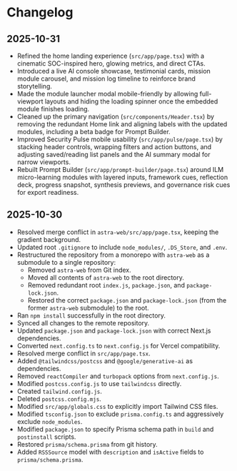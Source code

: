 # Changelog

## 2025-10-31

- Refined the home landing experience (`src/app/page.tsx`) with a cinematic SOC-inspired hero, glowing metrics, and direct CTAs.
- Introduced a live AI console showcase, testimonial cards, mission module carousel, and mission log timeline to reinforce brand storytelling.
- Made the module launcher modal mobile-friendly by allowing full-viewport layouts and hiding the loading spinner once the embedded module finishes loading.
- Cleaned up the primary navigation (`src/components/Header.tsx`) by removing the redundant Home link and aligning labels with the updated modules, including a beta badge for Prompt Builder.
- Improved Security Pulse mobile usability (`src/app/pulse/page.tsx`) by stacking header controls, wrapping filters and action buttons, and adjusting saved/reading list panels and the AI summary modal for narrow viewports.
- Rebuilt Prompt Builder (`src/app/prompt-builder/page.tsx`) around ILM micro-learning modules with layered inputs, framework cues, reflection deck, progress snapshot, synthesis previews, and governance risk cues for export readiness.

## 2025-10-30

- Resolved merge conflict in `astra-web/src/app/page.tsx`, keeping the gradient background.
- Updated root `.gitignore` to include `node_modules/`, `.DS_Store`, and `.env`.
- Restructured the repository from a monorepo with `astra-web` as a submodule to a single repository:
    - Removed `astra-web` from Git index.
    - Moved all contents of `astra-web` to the root directory.
    - Removed redundant root `index.js`, `package.json`, and `package-lock.json`.
    - Restored the correct `package.json` and `package-lock.json` (from the former `astra-web` submodule) to the root.
- Ran `npm install` successfully in the root directory.
- Synced all changes to the remote repository.
- Updated `package.json` and `package-lock.json` with correct Next.js dependencies.
- Converted `next.config.ts` to `next.config.js` for Vercel compatibility.
- Resolved merge conflict in `src/app/page.tsx`.
- Added `@tailwindcss/postcss` and `@google/generative-ai` as dependencies.
- Removed `reactCompiler` and `turbopack` options from `next.config.js`.
- Modified `postcss.config.js` to use `tailwindcss` directly.
- Created `tailwind.config.js`.
- Deleted `postcss.config.mjs`.
- Modified `src/app/globals.css` to explicitly import Tailwind CSS files.
- Modified `tsconfig.json` to exclude `prisma.config.ts` and aggressively exclude `node_modules`.
- Modified `package.json` to specify Prisma schema path in `build` and `postinstall` scripts.
- Restored `prisma/schema.prisma` from git history.
- Added `RSSSource` model with `description` and `isActive` fields to `prisma/schema.prisma`.
